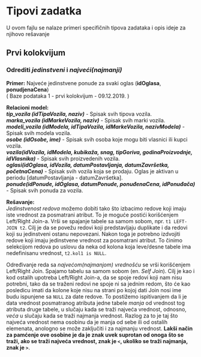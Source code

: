 # Tipovi zadatka
U ovom fajlu se nalaze primeri specifičnih tipova zadataka i opis ideje za njihovo rešavanje
## Prvi kolokvijum

### Odrediti *jedinstveni* i *najveći(najmanji)*
**Primer:** Najveće jedinstvene ponude za svaki oglas (**idOglasa**, **ponudjenaCena**)  
( Baze podataka 1 - prvi kolokvijum - 09.12.2019. )

**Relacioni model:**  
_**tip_vozila (idTipaVozila, naziv)**_ - Spisak svih tipova vozila.  
_**marka_vozila (idMarkeVozila, naziv)**_ - Spisak svih marki vozila.  
_**modeli_vozila (idModela, idTipaVozila, idMarkeVozila, nazivModela)**_ - Spisak svih modela vozila.</br>
_**osobe (idOsobe, ime)**_ - Spisak svih osoba koje mogu biti vlasnici ili kupci vozila.  
_**vozila(idVozila, idModela, kubikaža, snag, tipGoriva, godinaProizvodnje, idVlasnika)**_ - Spisak svih proizvedenih vozila.  
_**oglasi(idOglasa, idVozila, datumPostavljanja, datumZavršetka, početnaCena)**_ - Spisak svih vozila koja se prodaju. Oglas je aktivan u periodu 
[datumPostavljanja - datumZavršetka].  
_**ponude(idPonude, idOglasa, datumPonude, ponuđenaCena, idPonuđača)**_ - Spisak svih ponuda za vozila.   


**Rešavanje:**  
*Jedinstvenost redova* možemo dobiti tako što izbacimo redove koji imaju iste vrednost za posmatrani atribut. To je moguće postići korišćenjem Left/Right Join-a.
Vrši se spajanje tabele sa samom sobom, npr. `t1 LEFT-JOIN t2`. Cilj je da se povežu redovi koji predstavljaju duplikate i da redovi koji su jedinstveni ostanu
nepovezani. Nakon toga je potrebno izdvojiti redove koji imaju jedinstvene vrednost za posmatrani atribut. To činimo selekcijom redova po uslovu da neka od kolona
koja leve/desne tabele ima nedefinisanu vrednost, `t2.kol1 is NULL`.

Određivanje reda sa *najvećom(najmanjom) vrednošću* se vrši korišćenjem Left/Right Join. Spajamo tabelu sa samom sobom (en. *Self Join*). Cilj je kao i kod ostalih 
upotreba Left/Right Join-a, da se spoje redovi koji nam nisu potrebni, tako da se traženi redovi ne spoje ni sa jednim redom, što će kao posledicu imati da kolone 
koje nisu na strani po kojoj dati Join nosi ime budu ispunjene sa `NULL` za date redove. To postižemo ispitivanjem da li je data vrednost posmatranog atributa jedne
tabele *manja* od vrednost tog atributa druge tabele, u slučaju kada se traži najveća vrednost, odnosno, *veća* u slučaju kada se traži najmanja vrednost. Razlog za
to je taj što najveća vrednost nema osobinu da je manja od sebe ili od ostalih elemenata, anologno se može zaključiti i za najmanju vrednost. **Lakši način za pamćenje
ove osobine je da je znak uvek suprotan od onoga što se traži, ako se traži najveća vrednost, znak je `<`, ukoliko se traži najmanja, znak je `>`**.
